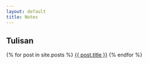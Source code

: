 ```yaml
---
layout: default
title: Notes
---
```

<div class="page-header">
  <h2>Tulisan</h2>
</div>

  <div class="post-list">
    {% for post in site.posts %}
        <span class="post-meta"><!--<i class="fa fa-calendar"></i> {{ post.date | date: "%-d %b %y" }} --><i class="text-warning fa fa-pencil-square-o" aria-hidden="true"></i>  <a class="post-link" href="{{ post.url | prepend: site.baseurl }}">{{ post.title }}</a></span>
    {% endfor %}
  </div>

<p class="rss-subscribe pull-right"><a href="{{ "/feed.xml" | prepend: site.baseurl }}" title="via RSS"><i class="fa fa-rss faa-wrench animated"></i></a></p>

